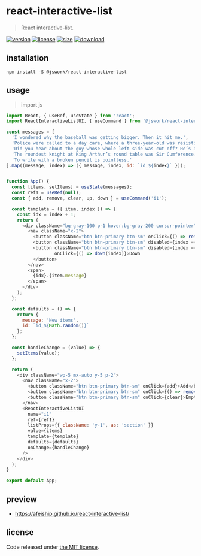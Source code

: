 # react-interactive-list
> React interactive-list.

[![version][version-image]][version-url]
[![license][license-image]][license-url]
[![size][size-image]][size-url]
[![download][download-image]][download-url]

## installation
```shell
npm install -S @jswork/react-interactive-list
```

## usage
> import js
  ```js
  import React, { useRef, useState } from 'react';
  import ReactInteractiveListUI, { useCommand } from '@jswork/react-interactive-list/main';

  const messages = [
    'I wondered why the baseball was getting bigger. Then it hit me.',
    'Police were called to a day care, where a three-year-old was resisting a rest.',
    'Did you hear about the guy whose whole left side was cut off? He’s all right now.',
    'The roundest knight at King Arthur’s round table was Sir Cumference.',
    'To write with a broken pencil is pointless.'
  ].map((message, index) => ({ message, index, id: `id_${index}` }));


  function App() {
    const [items, setItems] = useState(messages);
    const ref1 = useRef(null);
    const { add, remove, clear, up, down } = useCommand('i1');

    const template = ({ item, index }) => {
      const idx = index + 1;
      return (
        <div className="bg-gray-100 p-1 hover:bg-gray-200 cursor-pointer" key={item.id}>
          <nav className="x-2">
            <button className="btn btn-primary btn-sm" onClick={() => remove(index)}>DELETE</button>
            <button className="btn btn-primary btn-sm" disabled={index === 0} onClick={() => up(index)}>Up</button>
            <button className="btn btn-primary btn-sm" disabled={index === items.length - 1}
                    onClick={() => down(index)}>Down
            </button>
          </nav>
          <span>
            {idx}.{item.message}
          </span>
        </div>
      );
    };

    const defaults = () => {
      return {
        message: 'New items',
        id: `id_${Math.random()}`
      };
    };

    const handleChange = (value) => {
      setItems(value);
    };

    return (
      <div className="wp-5 mx-auto y-5 p-2">
        <nav className="x-2">
          <button className="btn btn-primary btn-sm" onClick={add}>Add</button>
          <button className="btn btn-primary btn-sm" onClick={() => remove(0)}>Remove 0</button>
          <button className="btn btn-primary btn-sm" onClick={clear}>Empty</button>
        </nav>
        <ReactInteractiveListUI
          name="i1"
          ref={ref1}
          listProps={{ className: 'y-1', as: 'section' }}
          value={items}
          template={template}
          defaults={defaults}
          onChange={handleChange}
        />
      </div>
    );
  }

  export default App;
  ```

## preview
- https://afeiship.github.io/react-interactive-list/

## license
Code released under [the MIT license](https://github.com/afeiship/react-interactive-list/blob/master/LICENSE.txt).

[version-image]: https://img.shields.io/npm/v/@jswork/react-interactive-list
[version-url]: https://npmjs.org/package/@jswork/react-interactive-list

[license-image]: https://img.shields.io/npm/l/@jswork/react-interactive-list
[license-url]: https://github.com/afeiship/react-interactive-list/blob/master/LICENSE.txt

[size-image]: https://img.shields.io/bundlephobia/minzip/@jswork/react-interactive-list
[size-url]: https://github.com/afeiship/react-interactive-list/blob/master/dist/react-interactive-list.min.js

[download-image]: https://img.shields.io/npm/dm/@jswork/react-interactive-list
[download-url]: https://www.npmjs.com/package/@jswork/react-interactive-list
